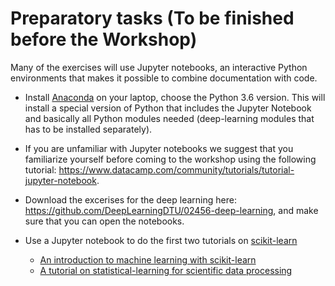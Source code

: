 
# Preparatory tasks (To be finished before the Workshop)

Many of the exercises will use Jupyter notebooks, an interactive Python environments that makes it possible to combine documentation with code.

* Install [Anaconda](https://www.anaconda.com/download/) on your laptop, choose the Python 3.6 version. This will install a special version of Python that includes the Jupyter Notebook and basically all Python modules needed (deep-learning modules that has to be installed separately).

* If you are unfamiliar with Jupyter notebooks we suggest that you familiarize yourself before coming to the workshop using the following tutorial: https://www.datacamp.com/community/tutorials/tutorial-jupyter-notebook.

* Download the excerises for the deep learning here: https://github.com/DeepLearningDTU/02456-deep-learning, and make sure that you can open the notebooks.

* Use a Jupyter notebook to do the first two tutorials on  [scikit-learn](http://scikit-learn.org/stable/tutorial/)
  * [An introduction to machine learning with scikit-learn](http://scikit-learn.org/stable/tutorial/basic/tutorial.html)
  * [A tutorial on statistical-learning for scientific data processing](http://scikit-learn.org/stable/tutorial/statistical_inference/index.html)


